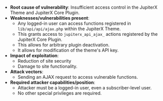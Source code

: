 - **Root cause of vulnerability**: Insufficient access control in the JupiterX Theme and JupiterX Core Plugin.
- **Weaknesses/vulnerabilities present**:
    - Any logged-in user can access functions registered in `lib/api/api/ajax.php` within the JupiterX Theme.
    - This grants access to `jupiterx_api_ajax_` actions registered by the JupiterX Core Plugin.
    - This allows for arbitrary plugin deactivation.
    - It allows for modification of the theme's API key.
- **Impact of exploitation**:
    - Reduction of site security
    - Damage to site functionality.
- **Attack vectors**:
    - Sending an AJAX request to access vulnerable functions.
- **Required attacker capabilities/position**:
    - Attacker must be a logged-in user, even a subscriber-level user.
    - No other special privileges are required.